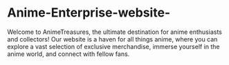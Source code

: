 # Anime-Enterprise-website-
Welcome to AnimeTreasures, the ultimate destination for anime enthusiasts and collectors! Our website is a haven for all things anime, where you can explore a vast selection of exclusive merchandise, immerse yourself in the anime world, and connect with fellow fans.
